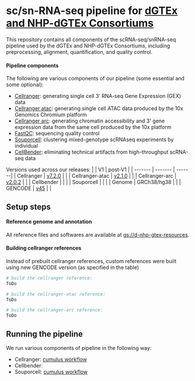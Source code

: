 # sc/sn-RNA-seq pipeline for [dGTEx and NHP-dGTEx Consortiums](https://test.gtexportal.org/)

This repository contains all components of the scRNA-seq/snRNA-seq pipeline used by the dGTEx and NHP-dGTEx Consortiums, including preprocessing, alignment, quantification, and quality control.

<!---
## Docker image
The GTEx RNA-seq pipeline is provided as a Docker image, available at https://hub.docker.com/r/broadinstitute/gtex_rnaseq/

To download the image, run:
```bash
docker pull broadinstitute/gtex_rnaseq:V10
```
-->

#### Pipeline components
The following are various components of our pipeline (some essential and some optional):
* [Cellranger](https://support.10xgenomics.com/single-cell-gene-expression/software/overview/welcome): generating single cell 3’ RNA-seq Gene Expression (GEX) data
* [Cellranger atac](https://support.10xgenomics.com/single-cell-atac/software/overview/welcome): generating single cell ATAC data produced by the 10x Genomics Chromium platform
* [Cellranger arc](https://support.10xgenomics.com/single-cell-multiome-atac-gex/software/overview/welcome): generating chromatin accessibility and 3' gene expression data from the same cell produced by the 10x platform
* [FastQC](https://www.bioinformatics.babraham.ac.uk/projects/fastqc/): sequencing quality control
* [Souporcell](https://github.com/wheaton5/souporcell): clustering mixed-genotype scRNAseq experiments by individual
* [CellBender](https://github.com/broadinstitute/CellBender): eliminating technical artifacts from high-throughput scRNA-seq data

Versions used across our releases:
|         | V1      | post-V1 |
| ------- | ------- | -------|
| Cellranger      | [v7.2.0](https://console.cloud.google.com/storage/browser/_details/d-nhp-gtex-resources/software/cellranger-7.2.0.tar.gz;tab=live_object) | |
| Cellranger-atac | [v2.1.0](https://console.cloud.google.com/storage/browser/_details/d-nhp-gtex-resources/software/cellranger-atac-2.1.0.tar.gz;tab=live_object) | |
| Cellranger-arc  | [v2.0.2](https://console.cloud.google.com/storage/browser/_details/d-nhp-gtex-resources/software/cellranger-arc-2.0.2.tar.gz;tab=live_object) | |
| Cellbender      |   |  |
| Souporcell      |   |  |
| Genome          | GRCh38/hg38  |  |
| GENCODE         | [v45](https://www.gencodegenes.org/human/release_45.html) |  |


##  Setup steps
#### Reference genome and annotation
All reference files and softwares are available at [gs://d-nhp-gtex-resources](https://console.cloud.google.com/storage/browser/d-nhp-gtex-resources).

#### Building cellranger references
Instead of prebuilt cellranger references, custom references were built using new GENCODE version (as specified in the table)
```bash
# build the cellranger reference:
ToDo

# build the cellranger-atac reference:
ToDo

# build the cellranger-arc reference:
ToDo
```

## Running the pipeline
We run various components of pipeline in the following way:
* Cellranger: [cumulus workflow]()
* Cellbender:
* Souporcell: [cumulus workflow]()
